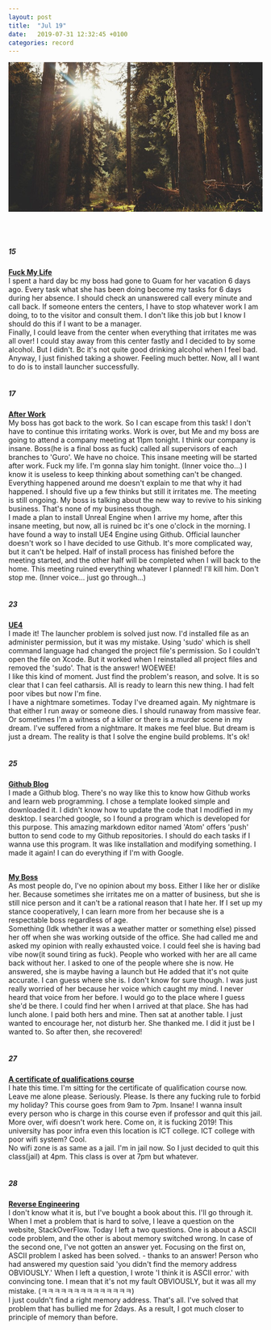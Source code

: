 ```yaml
---
layout: post
title:  "Jul 19"
date:   2019-07-31 12:32:45 +0100
categories: record
---
```


<img src="/images/fulls/02.jpg" class="fit image">


<br><br>

##### 15 <br>
**<u>Fuck My Life</u>**<br>
I spent a hard day bc my boss had gone to Guam for her vacation 6 days ago. Every task what she has been doing become my tasks for 6 days during her absence. I should check an unanswered call every minute and call back. If someone enters the centers, I have to stop whatever work I am doing, to to the visitor and consult them. I don't like this job but I know I should do this if I want to be a manager. <br>
Finally, I could leave from the center when everything that irritates me was all over! I could stay away from this center fastly and I decided to by some alcohol. But I didn't. Bc it's not quite good drinking alcohol when I feel bad. <br>
Anyway, I just finished taking a shower. Feeling much better. Now, all I want to do is to install launcher successfully.
<br><br>


##### 17 <br>
**<u>After Work</u>**<br>
My boss has got back to the work. So I can escape from this task!
I don't have to continue this irritating works. Work is over, but Me and my boss are going to attend a company meeting at 11pm tonight. I think our company is insane. Boss(he is a final boss as fuck) called all supervisors of each branches to 'Guro'. We have no choice. This insane meeting will be started after work. Fuck my life. I'm gonna slay him tonight. (Inner voice tho...) I know it is useless to keep thinking about something can't be changed. Everything happened around me doesn't explain to me that why it had happened. I should five up a few thinks but still it irritates me. The meeting is still ongoing. My boss is talking about the new way to revive to his sinking business. That's none of my business though. <br>
I made a plan to install Unreal Engine when I arrive my home, after this insane meeting, but now, all is ruined bc it's one o'clock in the morning. I have found a way to install UE4 Engine using Github. Official launcher doesn't work so I have decided to use Github. It's more complicated way, but it can't be helped. Half of install process has finished before the meeting started, and the other half will be completed when I will back to the home. This meeting ruined everything whatever I planned! I'll kill him. Don't stop me. (Inner voice... just go through...)
<br><br>




##### 23 <br>
**<u>UE4</u>**<br>
I made it! The launcher problem is solved just now. I'd installed file as an administer permission, but it was my mistake. Using 'sudo' which is shell command language had changed the project file's permission. So I couldn't open the file on Xcode. But it worked when I reinstalled all project files and removed the 'sudo'. That is the answer! WOEWEE! <br>
I like this kind of moment. Just find the problem's reason, and solve. It is so clear that I can feel catharsis. All is ready to learn this new thing. I had felt poor vibes but now I'm fine. <br>
I have a nightmare sometimes. Today I've dreamed again. My nightmare is that either I run away or someone dies. I should runaway from massive fear. Or sometimes I'm a witness of a killer or there is a murder scene in my dream. I've suffered from a nightmare. It makes me feel blue. But dream is just a dream. The reality is that I solve the engine build problems. It's ok!
<br><br>




##### 25 <br>
**<u>Github Blog</u>**<br>
I made a Github blog. There's no way like this to know how Github works and learn web programming. I chose a template looked simple and downloaded it. I didn't know how to update the code that I modified in my desktop. I searched google, so I found a program which is developed for this purpose. This amazing markdown editor named 'Atom' offers 'push' button to send code to my Github repositories. I should do each tasks if I wanna use this program. It was like installation and modifying something. I made it again! I can do everything if I'm with Google.
<br><br>

**<u>My Boss</u>**<br>
As most people do, I've no opinion about my boss. Either I like her or dislike her. Because sometimes she irritates me on a matter of business, but she is still nice person and it can't be a rational reason that I hate her. If I set up my stance cooperatively, I can learn more from her because she is a respectable boss regardless of age. <br>
Something (Idk whether it was a weather matter or something else) pissed her off when she was working outside of the office. She had called me and asked my opinion with really exhausted voice. I could feel she is having bad vibe now(it sound tiring as fuck). People who worked with her are all came back without her. I asked to one of the people where she is now. He answered, she is maybe having a launch but He added that it's not quite accurate. I can guess where she is. I don't know for sure though. I was just really worried of her because her voice which caught my mind. I never heard that voice from her before. I would go to the place where I guess she'd be there. I could find her when I arrived at that place. She has had lunch alone. I paid both hers and mine. Then sat at another table. I just wanted to encourage her, not disturb her. She thanked me. I did it just be I wanted to. So after then, she recovered!
<br><br>



##### 27 <br>
**<u>A certificate of qualifications course</u>**<br>
I hate this time. I'm sitting for the certificate of qualification course now. Leave me alone please. Seriously. Please. Is there any fucking rule to forbid my holiday? This course goes from 9am to 7pm. Insane! I wanna insult every person who is charge in this course even if professor and quit this jail. More over, wifi doesn't work here. Come on, it is fucking 2019! This university has poor infra even this location is ICT college. ICT college with poor wifi system? Cool.<br>
No wifi zone is as same as a jail. I'm in jail now. So I just decided to quit this class(jail) at 4pm. This class is over at 7pm but whatever.
<br><br>



##### 28 <br>
**<u>Reverse Engineering</u>**<br>
I don't know what it is, but I've bought a book about this. I'll go through it. When I met a problem that is hard to solve, I leave a question on the website, StackOverFlow. Today I left a two questions. One is about a ASCII code problem, and the other is about memory switched wrong. In case of the second one, I've not gotten an answer yet. Focusing on the first on, ASCII problem I asked has been solved. - thanks to an answer! Person who had answered my question said 'you didn't find the memory address OBVIOUSLY.' When I left a question, I wrote 'I think it is ASCII error.' with convincing tone. I mean that it's not my fault OBVIOUSLY, but it was all my mistake. (ㅋㅋㅋㅋㅋㅋㅋㅋㅋㅋㅋㅋㅋㅋ) <br>
I just couldn't find a right memory address. That's all. I've solved that problem that has bullied me for 2days. As a result, I got much closer to principle of memory than before.



<br><br>
